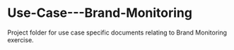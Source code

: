 Use-Case---Brand-Monitoring
===========================
Project folder for use case specific documents relating to Brand Monitoring exercise.
